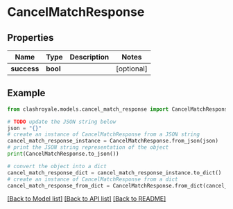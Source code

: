 # CancelMatchResponse


## Properties

Name | Type | Description | Notes
------------ | ------------- | ------------- | -------------
**success** | **bool** |  | [optional] 

## Example

```python
from clashroyale.models.cancel_match_response import CancelMatchResponse

# TODO update the JSON string below
json = "{}"
# create an instance of CancelMatchResponse from a JSON string
cancel_match_response_instance = CancelMatchResponse.from_json(json)
# print the JSON string representation of the object
print(CancelMatchResponse.to_json())

# convert the object into a dict
cancel_match_response_dict = cancel_match_response_instance.to_dict()
# create an instance of CancelMatchResponse from a dict
cancel_match_response_from_dict = CancelMatchResponse.from_dict(cancel_match_response_dict)
```
[[Back to Model list]](../README.md#documentation-for-models) [[Back to API list]](../README.md#documentation-for-api-endpoints) [[Back to README]](../README.md)


